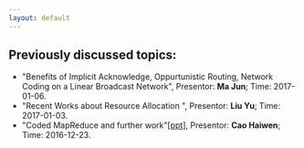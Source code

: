 ```yaml
---
layout: default
---
```


## Previously discussed topics:

- "Benefits of Implicit Acknowledge, Oppurtunistic Routing, Network Coding on a Linear Broadcast Network", Presentor: **Ma Jun**; Time: 2017-01-06.
- "Recent Works about Resource Allocation ", Presentor: **Liu Yu**; Time: 2017-01-03.
- "Coded MapReduce and further work"\[[ppt](CodedDistributedComputing.pptx)\], Presentor: **Cao Haiwen**; Time: 2016-12-23.
